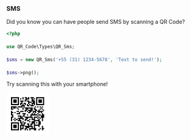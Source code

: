 ### SMS

Did you know you can have people send SMS by scanning a QR Code?

```php
<?php

use QR_Code\Types\QR_Sms;

$sms = new QR_Sms('+55 (31) 1234-5678', 'Text to send!');

$sms->png();
```
Try scanning this with your smartphone!

![SMS QR Code](../../assets/images/sms.png)
